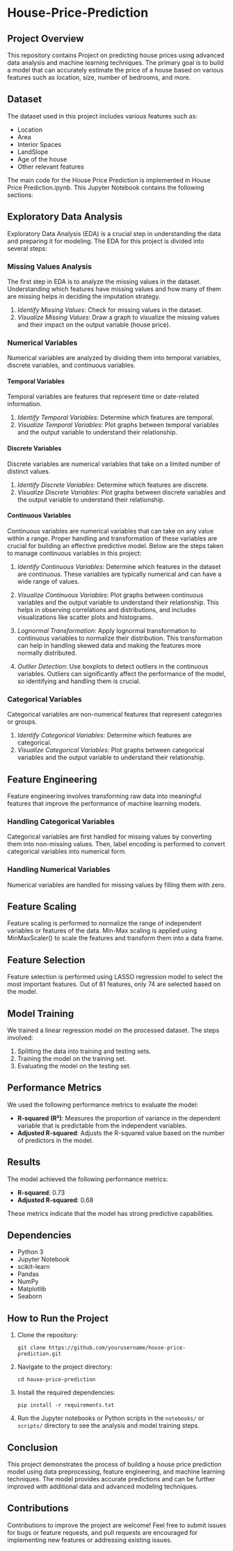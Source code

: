 # House-Price-Prediction

## Project Overview
This repository contains Project on predicting house prices using advanced data analysis and machine learning techniques. The primary goal is to build a model that can accurately estimate the price of a house based on various features such as location, size, number of bedrooms, and more.

## Dataset
The dataset used in this project includes various features such as:
- Location
- Area
- Interior Spaces
- LandSlope
- Age of the house
- Other relevant features

The main code for the House Price Prediction is implemented in House Price Prediction.ipynb. 
This Jupyter Notebook contains the following sections:

## Exploratory Data Analysis
Exploratory Data Analysis (EDA) is a crucial step in understanding the data and preparing it for modeling. The EDA for this project is divided into several steps:

### Missing Values Analysis
The first step in EDA is to analyze the missing values in the dataset. Understanding which features have missing values and how many of them are missing helps in deciding the imputation strategy.

1. *Identify Missing Values*: Check for missing values in the dataset.
2. *Visualize Missing Values*: Draw a graph to visualize the missing values and their impact on the output variable (house price).

### Numerical Variables
Numerical variables are analyzed by dividing them into temporal variables, discrete variables, and continuous variables.

#### Temporal Variables
Temporal variables are features that represent time or date-related information.

1. *Identify Temporal Variables*: Determine which features are temporal.
2. *Visualize Temporal Variables*: Plot graphs between temporal variables and the output variable to understand their relationship.

#### Discrete Variables
Discrete variables are numerical variables that take on a limited number of distinct values.

1. *Identify Discrete Variables*: Determine which features are discrete.
2. *Visualize Discrete Variables*: Plot graphs between discrete variables and the output variable to understand their relationship.

#### Continuous Variables
Continuous variables are numerical variables that can take on any value within a range. Proper handling and transformation of these variables are crucial for building an effective predictive model. Below are the steps taken to manage continuous variables in this project:

1. *Identify Continuous Variables*: Determine which features in the dataset are continuous. These variables are typically numerical and can have a wide range of values.

2. *Visualize Continuous Variables*: Plot graphs between continuous variables and the output variable to understand their relationship. This helps in observing correlations and distributions, and includes visualizations like scatter plots and histograms.

3. *Lognormal Transformation*: Apply lognormal transformation to continuous variables to normalize their distribution. This transformation can help in handling skewed data and making the features more normally distributed.

4. *Outlier Detection*: Use boxplots to detect outliers in the continuous variables. Outliers can significantly affect the performance of the model, so identifying and handling them is crucial.

### Categorical Variables
Categorical variables are non-numerical features that represent categories or groups.

1. *Identify Categorical Variables*: Determine which features are categorical.
2. *Visualize Categorical Variables*: Plot graphs between categorical variables and the output variable to understand their relationship.

## Feature Engineering
Feature engineering involves transforming raw data into meaningful features that improve the performance of machine learning models.

### Handling Categorical Variables
Categorical variables are first handled for missing values by converting them into non-missing values. Then, label encoding is performed to convert categorical variables into numerical form.

### Handling Numerical Variables
Numerical variables are handled for missing values by filling them with zero.

## Feature Scaling
Feature scaling is performed to normalize the range of independent variables or features of the data. Min-Max scaling is applied using MinMaxScaler() to scale the features and transform them into a data frame.

## Feature Selection
Feature selection is performed using LASSO regression model to select the most important features. Out of 81 features, only 74 are selected based on the model.

## Model Training
We trained a linear regression model on the processed dataset. The steps involved:
1. Splitting the data into training and testing sets.
2. Training the model on the training set.
3. Evaluating the model on the testing set.

## Performance Metrics
We used the following performance metrics to evaluate the model:
- **R-squared (R²)**: Measures the proportion of variance in the dependent variable that is predictable from the independent variables.
- **Adjusted R-squared**: Adjusts the R-squared value based on the number of predictors in the model.

## Results
The model achieved the following performance metrics:
- **R-squared**: 0.73
- **Adjusted R-squared**: 0.68

These metrics indicate that the model has strong predictive capabilities.

## Dependencies

- Python 3
- Jupyter Notebook
- scikit-learn
- Pandas
- NumPy
- Matplotlib
- Seaborn

## How to Run the Project
1. Clone the repository:
   ```
   git clone https://github.com/yourusername/house-price-prediction.git
   ```
2. Navigate to the project directory:
   ```
   cd house-price-prediction
   ```
3. Install the required dependencies:
   ```
   pip install -r requirements.txt
   ```
4. Run the Jupyter notebooks or Python scripts in the `notebooks/` or `scripts/` directory to see the analysis and model training steps.

## Conclusion
This project demonstrates the process of building a house price prediction model using data preprocessing, feature engineering, and machine learning techniques. The model provides accurate predictions and can be further improved with additional data and advanced modeling techniques.

## Contributions
Contributions to improve the project are welcome! Feel free to submit issues for bugs or feature requests, and pull requests are encouraged for implementing new features or addressing existing issues.
